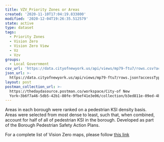 ```yaml
---
title: VZV_Priority Zones or Areas
created: '2020-11-10T17:04:19.833800'
modified: '2020-12-04T19:26:35.512579'
state: active
type: dataset
tags:
  - Priority Zones
  - Vision Zero
  - Vision Zero View
  - Vz
  - Vzv
groups:
  - Local Government
csv_url: 'https://data.cityofnewyork.us/api/views/mp79-ftu7/rows.csv?accessType=DOWNLOAD'
json_url: >-
  https://data.cityofnewyork.us/api/views/mp79-ftu7/rows.json?accessType=DOWNLOAD
layout: post
postman_collection_url: >-
  https://thedaydasource.postman.co/workspace/City-of New
  York~3b6f7a46-5db5-42b1-80fe-9fbef41e3e06/collection/b3ed811e-09ed-4b60-8c92-b6776a24de58
---
```

Areas in each borough were ranked on a pedestrian KSI density basis. Areas were selected from most dense to least, such that, when combined, account for half of all of pedestrian KSI in the borough. Developed as part of the Borough Pedestrian Safety Action Plans.

For a complete list of Vision Zero maps, please follow <a href="https://data.cityofnewyork.us/browse?q=vzv&sortBy=last_modified&utf8=%E2%9C%93">this link</a>
